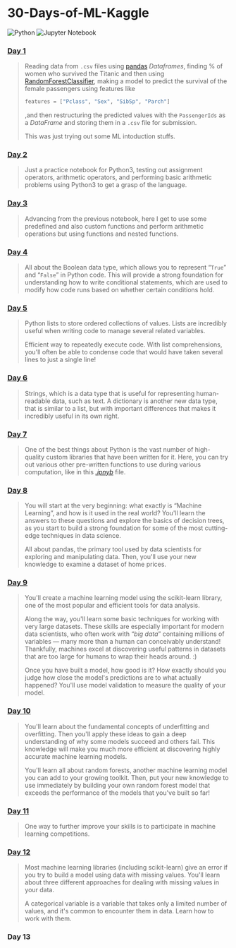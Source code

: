 # 30-Days-of-ML-Kaggle

![Python](https://img.shields.io/badge/python-%2314354C.svg?style=for-the-badge&logo=python&logoColor=white)
![Jupyter Notebook](https://img.shields.io/badge/jupyter-%23FA0F00.svg?style=for-the-badge&logo=jupyter&logoColor=white)

### [Day 1](Day-1)

> Reading data from `.csv` files using [pandas](https://pandas.pydata.org/) *Dataframes*, finding % of women who survived the Titanic and then using [RandomForestClassifier](https://en.wikipedia.org/wiki/Random_forest), making a model to predict the survival of the female passengers using features like
>
> ```python
> features = ["Pclass", "Sex", "SibSp", "Parch"]
> ```
>
> ,and then restructuring the predicted values with the `PassengerIds` as a *DataFrame* and storing them in a `.csv` file for submission.
>
> This was just trying out some ML intoduction stuffs.

### [Day 2](Day-2)

> Just a practice notebook for Python3, testing out assignment operators, arithmetic operators, and performing basic arithmetic problems using Python3 to get a grasp of the language.

### [Day 3](Day-3)

> Advancing from the previous notebook, here I get to use some predefined and also custom functions and perform arithmetic operations but using functions and nested functions.

### [Day 4]()

> All about the Boolean data type, which allows you to represent “`True`” and “`False`” in Python code. This will provide a strong foundation for understanding how to write conditional statements, which are used to modify how code runs based on whether certain conditions hold.

### [Day 5](Day-5)

> Python lists to store ordered collections of values. Lists are incredibly useful when writing code to manage several related variables.
>
> Efficient way to repeatedly execute code. With list comprehensions, you'll often be able to condense code that would have taken several lines to just a single line!

### [Day 6](Day-6)

> Strings, which is a data type that is useful for representing human-readable data, such as text. A dictionary is another new data type, that is similar to a list, but with important differences that makes it incredibly useful in its own right.

### [Day 7](Day-7)

> One of the best things about Python is the vast number of high-quality custom libraries that have been written for it. Here, you can try out various other pre-written functions to use during various computation, like in this *[.ipnyb](Day-7\exercise-working-with-external-libraries.ipynb)* file.

### [Day 8](Day-8)

> You will start at the very beginning: what exactly is “Machine Learning”, and how is it used in the real world? You'll learn the answers to these questions and explore the basics of decision trees, as you start to build a strong foundation for some of the most cutting-edge techniques in data science.
>
> All about pandas, the primary tool used by data scientists for exploring and manipulating data. Then, you'll use your new knowledge to examine a dataset of home prices.

### [Day 9](Day-9)

> You'll create a machine learning model using the scikit-learn library, one of the most popular and efficient tools for data analysis.
>
> Along the way, you'll learn some basic techniques for working with very large datasets. These skills are especially important for modern data scientists, who often work with “*big data*” containing millions of variables ― many more than a human can conceivably understand! Thankfully, machines excel at discovering useful patterns in datasets that are too large for humans to wrap their heads around. :)
>
> Once you have built a model, how good is it? How exactly should you judge how close the model's predictions are to what actually happened? You'll use model validation to measure the quality of your model.

### [Day 10](Day-10)

> You'll learn about the fundamental concepts of underfitting and overfitting. Then you'll apply these ideas to gain a deep understanding of why some models succeed and others fail. This knowledge will make you much more efficient at discovering highly accurate machine learning models.
>
> You'll learn all about random forests, another machine learning model you can add to your growing toolkit. Then, put your new knowledge to use immediately by building your own random forest model that exceeds the performance of the models that you've built so far!

### [Day 11](Day-11)

> One way to further improve your skills is to participate in machine learning competitions.

### [Day 12](Day-12)

> Most machine learning libraries (including scikit-learn) give an error if you try to build a model using data with missing values. You'll learn about three different approaches for dealing with missing values in your data.
>
> A categorical variable is a variable that takes only a limited number of values, and it's common to encounter them in data. Learn how to work with them.

### Day 13

